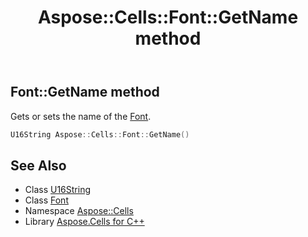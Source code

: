 ﻿---
title: Aspose::Cells::Font::GetName method
linktitle: GetName
second_title: Aspose.Cells for C++ API Reference
description: 'Aspose::Cells::Font::GetName method. Gets or sets the name of the Font in C++.'
type: docs
weight: 4200
url: /cpp/aspose.cells/font/getname/
---
## Font::GetName method


Gets or sets the name of the [Font](../).

```cpp
U16String Aspose::Cells::Font::GetName()
```

## See Also

* Class [U16String](../../u16string/)
* Class [Font](../)
* Namespace [Aspose::Cells](../../)
* Library [Aspose.Cells for C++](../../../)
